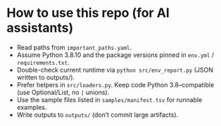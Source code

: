# How to use this repo (for AI assistants)
- Read paths from `important_paths.yaml`.
- Assume Python 3.8.10 and the package versions pinned in `env.yml` / `requirements.txt`.
- Double-check current runtime via `python src/env_report.py` (JSON written to outputs/).
- Prefer helpers in `src/loaders.py`. Keep code Python 3.8–compatible (use Optional/List, no `|` unions).
- Use the sample files listed in `samples/manifest.tsv` for runnable examples.
- Write outputs to `outputs/` (don’t commit large artifacts).


